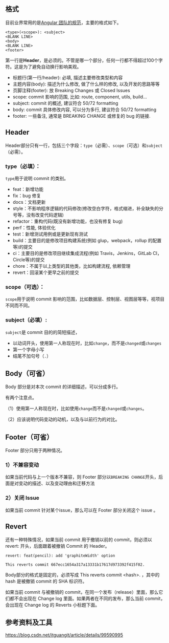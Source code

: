 ## 格式

目前业界常用的是[Angular 团队的规范](https://github.com/angular/angular.js/blob/master/DEVELOPERS.md#-git-commit-guidelines)，主要的格式如下。

```
<type>(<scope>): <subject>
<BLANK LINE>
<body>
<BLANK LINE>
<footer>
```

第一行是**Header**，是必须的。不管是哪一个部分，任何一行都不得超过100个字符。这是为了避免自动换行影响美观。

- 标题行(第一行/header): 必填, 描述主要修改类型和内容
- 主题内容(body): 描述为什么修改, 做了什么样的修改, 以及开发的思路等等
- 页脚注释(footer): 放 Breaking Changes 或 Closed Issues
- scope: commit 影响的范围, 比如: route, component, utils, build...
- subject: commit 的概述, 建议符合 50/72 formatting
- body: commit 具体修改内容, 可以分为多行, 建议符合 50/72 formatting
- footer: 一些备注, 通常是 BREAKING CHANGE 或修复的 bug 的链接.

## Header

Header部分只有一行，包括三个字段：`type`（必需）、`scope`（可选）和`subject`（必需）。

### **type（必填）**：

`type`用于说明 commit 的类别。

- feat：新增功能
- fix：bug 修复
- docs：文档更新
- style：不影响程序逻辑的代码修改(修改空白字符，格式缩进，补全缺失的分号等，没有改变代码逻辑)
- refactor：重构代码(既没有新增功能，也没有修复 bug)
- perf：性能, 体验优化
- test：新增测试用例或是更新现有测试
- build：主要目的是修改项目构建系统(例如 glup，webpack，rollup 的配置等)的提交
- ci：主要目的是修改项目继续集成流程(例如 Travis，Jenkins，GitLab CI，Circle等)的提交
- chore：不属于以上类型的其他类，比如构建流程, 依赖管理
- revert：回滚某个更早之前的提交

### **scope（可选）**：

`scope`用于说明 commit 影响的范围，比如数据层、控制层、视图层等等，视项目不同而不同。

### **subject（必填）**:

`subject`是 commit 目的的简短描述，

- 以动词开头，使用第一人称现在时，比如`change`，而不是`changed`或`changes`
- 第一个字母小写
- 结尾不加句号（`.`）

## Body（可省）

Body 部分是对本次 commit 的详细描述，可以分成多行。

有两个注意点。

（1）使用第一人称现在时，比如使用`change`而不是`changed`或`changes`。

（2）应该说明代码变动的动机，以及与以前行为的对比。

## Footer（可省）

Footer 部分只用于两种情况。

### 1）不兼容变动

如果当前代码与上一个版本不兼容，则 Footer 部分以`BREAKING CHANGE`开头，后面是对变动的描述、以及变动理由和迁移方法

### 2）关闭 Issue

如果当前 commit 针对某个issue，那么可以在 Footer 部分关闭这个 issue 。

## Revert

还有一种特殊情况，如果当前 commit 用于撤销以前的 commit，则必须以 revert: 开头，后面跟着被撤销 Commit 的 Header。

```
revert: feat(pencil): add 'graphiteWidth' option

This reverts commit 667ecc1654a317a13331b17617d973392f415f02.
```

 

Body部分的格式是固定的，必须写成 This reverts commit &lt;hash>. ，其中的 hash 是被撤销 commit 的 SHA 标识符。

如果当前 commit 与被撤销的 commit，在同一个发布（release）里面，那么它们都不会出现在 Change log 里面。如果两者在不同的发布，那么当前 commit，会出现在 Change log 的 Reverts 小标题下面。

## 参考资料及工具

https://blog.csdn.net/itguangit/article/details/99590995